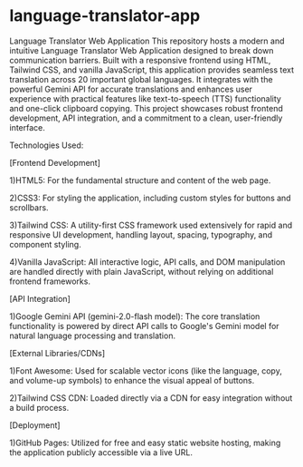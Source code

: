 # language-translator-app
Language Translator Web Application
This repository hosts a modern and intuitive Language Translator Web Application designed to break down communication barriers. Built with a responsive frontend using HTML, Tailwind CSS, and vanilla JavaScript, this application provides seamless text translation across 20 important global languages. It integrates with the powerful Gemini API for accurate translations and enhances user experience with practical features like text-to-speech (TTS) functionality and one-click clipboard copying. This project showcases robust frontend development, API integration, and a commitment to a clean, user-friendly interface.

Technologies Used:

[Frontend Development]

1)HTML5: For the fundamental structure and content of the web page.

2)CSS3: For styling the application, including custom styles for buttons and scrollbars.

3)Tailwind CSS: A utility-first CSS framework used extensively for rapid and responsive UI development, handling layout, spacing, typography, and component styling.

4)Vanilla JavaScript: All interactive logic, API calls, and DOM manipulation are handled directly with plain JavaScript, without relying on additional frontend frameworks.

[API Integration]

1)Google Gemini API (gemini-2.0-flash model): The core translation functionality is powered by direct API calls to Google's Gemini model for natural language processing and translation.

[External Libraries/CDNs]

1)Font Awesome: Used for scalable vector icons (like the language, copy, and volume-up symbols) to enhance the visual appeal of buttons.

2)Tailwind CSS CDN: Loaded directly via a CDN for easy integration without a build process.

[Deployment]

1)GitHub Pages: Utilized for free and easy static website hosting, making the application publicly accessible via a live URL.
